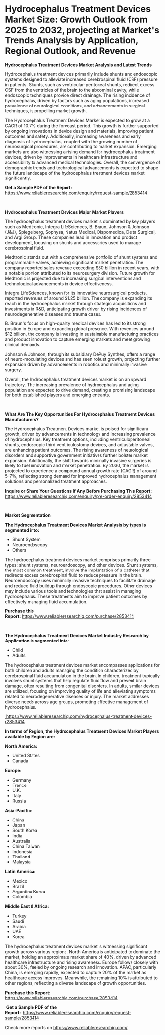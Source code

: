 <p><h1>Hydrocephalus Treatment Devices Market Size: Growth Outlook from 2025 to 2032, projecting at Market's Trends Analysis by Application, Regional Outlook, and Revenue</h1></p><p><strong>Hydrocephalus Treatment Devices Market Analysis and Latest Trends</strong></p>
<p><p>Hydrocephalus treatment devices primarily include shunts and endoscopic systems designed to alleviate increased cerebrospinal fluid (CSF) pressure in patients. Shunts, such as ventricular-peritoneal shunts, redirect excess CSF from the ventricles of the brain to the abdominal cavity, while endoscopic techniques provide direct drainage. The rising incidence of hydrocephalus, driven by factors such as aging populations, increased prevalence of neurological conditions, and advancements in surgical techniques, is propelling market growth.</p><p>The Hydrocephalus Treatment Devices Market is expected to grow at a CAGR of 10.7% during the forecast period. This growth is further supported by ongoing innovations in device design and materials, improving patient outcomes and safety. Additionally, increasing awareness and early diagnosis of hydrocephalus, coupled with the growing number of neurosurgical procedures, are contributing to market expansion. Emerging markets are also witnessing a rising demand for hydrocephalus treatment devices, driven by improvements in healthcare infrastructure and accessibility to advanced medical technologies. Overall, the convergence of demographic trends and technological advancements is expected to shape the future landscape of the hydrocephalus treatment devices market significantly.</p></p>
<p><strong>Get a Sample PDF of the Report:&nbsp;</strong> <a href="https://www.reliableresearchiq.com/enquiry/request-sample/2853414?utm_campaign=3381&utm_medium=2&utm_source=Github&utm_content=ia&utm_term=12032025&utm_id=hydrocephalus-treatment-devices">https://www.reliableresearchiq.com/enquiry/request-sample/2853414</a></p>
<p>&nbsp;</p>
<p><strong>Hydrocephalus Treatment Devices Major Market Players</strong></p>
<p><p>The hydrocephalus treatment devices market is dominated by key players such as Medtronic, Integra LifeSciences, B. Braun, Johnson & Johnson (J&J), Spiegelberg, Sophysa, Natus Medical, Dispomedica, Delta Surgical, and Argi Group. These companies lead in innovation and product development, focusing on shunts and accessories used to manage cerebrospinal fluid.</p><p>Medtronic stands out with a comprehensive portfolio of shunt systems and programmable valves, achieving significant market penetration. The company reported sales revenue exceeding $30 billion in recent years, with a notable portion attributed to its neurosurgery division. Future growth for Medtronic is projected due to increasing surgical interventions and technological advancements in device effectiveness.</p><p>Integra LifeSciences, known for its innovative neurosurgical products, reported revenues of around $1.25 billion. The company is expanding its reach in the hydrocephalus market through strategic acquisitions and investments in R&D, anticipating growth driven by rising incidences of neurodegenerative diseases and trauma cases.</p><p>B. Braun's focus on high-quality medical devices has led to its strong position in Europe and expanding global presence. With revenues around $12 billion, the company is investing in sustainable manufacturing practices and product innovation to capture emerging markets and meet growing clinical demands.</p><p>Johnson & Johnson, through its subsidiary DePuy Synthes, offers a range of neuro-modulating devices and has seen robust growth, projecting further expansion driven by advancements in robotics and minimally invasive surgery.</p><p>Overall, the hydrocephalus treatment devices market is on an upward trajectory. The increasing prevalence of hydrocephalus and aging population are expected to drive demand, creating a promising landscape for both established players and emerging entrants.</p></p>
<p>&nbsp;</p>
<p><strong>What Are The Key Opportunities For Hydrocephalus Treatment Devices Manufacturers?</strong></p>
<p><p>The Hydrocephalus Treatment Devices market is poised for significant growth, driven by advancements in technology and increasing prevalence of hydrocephalus. Key treatment options, including ventriculoperitoneal shunts, endoscopic third ventriculostomy devices, and adjustable valves, are enhancing patient outcomes. The rising awareness of neurological disorders and supportive government initiatives further bolster market expansion. Additionally, the shift towards minimally invasive surgeries is likely to fuel innovation and market penetration. By 2030, the market is projected to experience a compound annual growth rate (CAGR) of around 5-7%, reflecting strong demand for improved hydrocephalus management solutions and personalized treatment approaches.</p></p>
<p><strong>Inquire or Share Your Questions If Any Before Purchasing This Report:</strong> <a href="https://www.reliableresearchiq.com/enquiry/pre-order-enquiry/2853414?utm_campaign=3381&utm_medium=2&utm_source=Github&utm_content=ia&utm_term=12032025&utm_id=hydrocephalus-treatment-devices">https://www.reliableresearchiq.com/enquiry/pre-order-enquiry/2853414</a></p>
<p>&nbsp;</p>
<p><strong>Market Segmentation</strong></p>
<p><strong>The Hydrocephalus Treatment Devices Market Analysis by types is segmented into:</strong></p>
<p><ul><li>Shunt System</li><li>Neuroendoscopy</li><li>Others</li></ul></p>
<p><p>The hydrocephalus treatment devices market comprises primarily three types: shunt systems, neuroendoscopy, and other devices. Shunt systems, the most common treatment, involve the implantation of a catheter that redirects excess cerebrospinal fluid to reduce pressure in the brain. Neuroendoscopy uses minimally invasive techniques to facilitate drainage and reduce fluid buildup through endoscopic procedures. Other devices may include various tools and technologies that assist in managing hydrocephalus. These treatments aim to improve patient outcomes by effectively managing fluid accumulation.</p></p>
<p><strong>Purchase this Report:&nbsp;</strong><a href="https://www.reliableresearchiq.com/purchase/2853414?utm_campaign=3381&utm_medium=2&utm_source=Github&utm_content=ia&utm_term=12032025&utm_id=hydrocephalus-treatment-devices">https://www.reliableresearchiq.com/purchase/2853414</a></p>
<p>&nbsp;</p>
<p><strong>The Hydrocephalus Treatment Devices Market Industry Research by Application is segmented into:</strong></p>
<p><ul><li>Child</li><li>Adults</li></ul></p>
<p><p>The hydrocephalus treatment devices market encompasses applications for both children and adults managing the condition characterized by cerebrospinal fluid accumulation in the brain. In children, treatment typically involves shunt systems that help regulate fluid flow and prevent brain damage, often resulting from congenital disorders. In adults, similar devices are utilized, focusing on improving quality of life and alleviating symptoms related to neurodegenerative diseases or injury. The market addresses diverse needs across age groups, promoting effective management of hydrocephalus.</p></p>
<p><a href="https://www.reliableresearchiq.com/hydrocephalus-treatment-devices-r2853414?utm_campaign=3381&utm_medium=2&utm_source=Github&utm_content=ia&utm_term=12032025&utm_id=hydrocephalus-treatment-devices">&nbsp;https://www.reliableresearchiq.com/hydrocephalus-treatment-devices-r2853414</a></p>
<p><strong>In terms of Region, the Hydrocephalus Treatment Devices Market Players available by Region are:</strong></p>
<p>
    <p> <strong> North America: </strong>
        <ul>
            <li>United States</li>
            <li>Canada</li>
        </ul>
        </p> 
    <p> <strong> Europe: </strong>
        <ul>
            <li>Germany</li>
            <li>France</li>
            <li>U.K.</li>
            <li>Italy</li>
            <li>Russia</li>
        </ul>
        </p> 
    <p> <strong> Asia-Pacific: </strong>
        <ul>
            <li>China</li>
            <li>Japan</li>
            <li>South Korea</li>
            <li>India</li>
            <li>Australia</li>
            <li>China Taiwan</li>
            <li>Indonesia</li>
            <li>Thailand</li>
            <li>Malaysia</li>
        </ul>
        </p> 
    <p> <strong> Latin America: </strong>
        <ul>
            <li>Mexico</li>
            <li>Brazil</li>
            <li>Argentina Korea</li>
            <li>Colombia</li>
        </ul>
        </p> 
    <p> <strong> Middle East & Africa: </strong>
        <ul>
            <li>Turkey</li>
            <li>Saudi</li>
            <li>Arabia</li>
            <li>UAE</li>
            <li>Korea</li>
        </ul>
    </p>
    </p>
<p><p>The hydrocephalus treatment devices market is witnessing significant growth across various regions. North America is anticipated to dominate the market, holding an approximate market share of 40%, driven by advanced healthcare infrastructure and rising awareness. Europe follows closely with about 30%, fueled by ongoing research and innovation. APAC, particularly China, is emerging rapidly, expected to capture 20% of the market as healthcare access improves. Meanwhile, the remaining 10% is attributed to other regions, reflecting a diverse landscape of growth opportunities.</p></p>
<p><strong>Purchase this Report: </strong><a href="https://www.reliableresearchiq.com/purchase/2853414?utm_campaign=3381&utm_medium=2&utm_source=Github&utm_content=ia&utm_term=12032025&utm_id=hydrocephalus-treatment-devices">https://www.reliableresearchiq.com/purchase/2853414</a></p>
<p>&nbsp;<strong>Get a Sample PDF of the Report:&nbsp;&nbsp;</strong><a href="https://www.reliableresearchiq.com/enquiry/request-sample/2853414?utm_campaign=3381&utm_medium=2&utm_source=Github&utm_content=ia&utm_term=12032025&utm_id=hydrocephalus-treatment-devices">https://www.reliableresearchiq.com/enquiry/request-sample/2853414</a></p>
<p><strong></strong></p>
<p>Check more reports on <a href="https://www.reliableresearchiq.com/?utm_campaign=3381&utm_medium=2&utm_source=Github&utm_content=ia&utm_term=12032025&utm_id=hydrocephalus-treatment-devices">https://www.reliableresearchiq.com/</a></p>